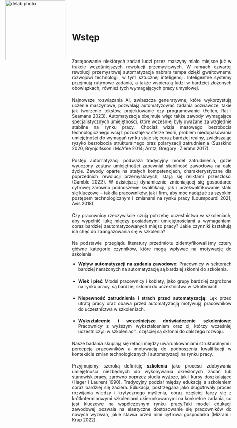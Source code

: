 <div style="position: absolute; top: 0; left: 1.3em; width: 190px; height: 190px; overflow: hidden;">
    <img src="/genai_site/assets/logo2.png" alt="delab photo" style="width: 100%; height: 100%; object-fit: contain; display: block;">
</div>

<h1 style="margin-top: 50px; margin-bottom: 50px;"> <b>Wstęp</b></h1>

<div style="text-align: justify; margin-bottom: 20px;"> Zastępowanie niektórych zadań ludzi przez maszyny miało miejsce już w trakcie wcześniejszych rewolucji przemysłowych. W ramach czwartej rewolucji przemysłowej automatyzacja nabrała tempa dzięki gwałtownemu rozwojowi technologii, w tym sztucznej inteligencji. Inteligentne systemy przejmują rutynowe zadania, a także wspierają ludzi w bardziej złożonych obowiązkach, również tych wymagających pracy umysłowej.
</div>

<div style="text-align: justify; margin-bottom: 20px;"> Najnowsze rozwiązania AI, zwłaszcza generatywne, które wykorzystują uczenie maszynowe, pozwalają automatyzować zadania poznawcze, takie jak tworzenie tekstów, projektowanie czy programowanie (Felten, Raj i Seamans 2023). Automatyzacja obejmuje więc także zawody wymagające specjalistycznych umiejętności, które wcześniej były uważane za względnie stabilne na rynku pracy. Chociaż wizja masowego bezrobocia technologicznego wciąż pozostaje w sferze teorii, problem niedopasowania umiejętności do wymagań rynku staje się coraz bardziej realny, zwiększając ryzyko bezrobocia strukturalnego oraz polaryzacji zatrudnienia (Susskind 2020, Brynjolfsson i McAfee 2014; Arntz, Gregory i Zierahn 2017).
</div>

<div style="text-align: justify; margin-bottom: 20px;"> Postęp automatyzacji podważa tradycyjny model zatrudnienia, gdzie wyuczony zestaw umiejętności zapewniał stabilność zawodową na całe życie. Zawody oparte na stałych kompetencjach, charakterystyczne dla poprzednich rewolucji przemysłowych, stają się reliktami przeszłości (Gamble 2022). W dzisiejszej dynamicznie zmieniającej się gospodarce cyfrowej zarówno podnoszenie kwalifikacji, jak i przekwalifikowanie stało się kluczowe – tak dla pracowników, jak i firm, aby móc nadążać za szybkim postępem technologicznym i zmianami na rynku pracy (Loumpourdi 2021; Avis 2018).
</div>

<div style="text-align: justify; margin-bottom: 20px;"> Czy pracownicy rzeczywiście czują potrzebę uczestnictwa w szkoleniach, aby wypełnić lukę między posiadanymi umiejętnościami a wymaganiami coraz bardziej zautomatyzowanych miejsc pracy? Jakie czynniki kształtują ich chęć do zaangażowania się w szkolenia?
</div>

<div style="text-align: justify; margin-bottom: 10px;">
Na podstawie przeglądu literatury przedmiotu zidentyfikowaliśmy cztery główne kategorie czynników, które mogą wpływać na motywację do szkolenia:
</div>

<ul style="list-style-type: disc; padding-left: 20px;">
  <li style="text-align: justify; margin-bottom: 20px;">
    <b>Wpływ automatyzacji na zadania zawodowe:</b> Pracownicy w sektorach bardziej narażonych na automatyzację są bardziej skłonni do szkolenia.
  </li>
  <li style="text-align: justify; margin-bottom: 20px;">
    <b>Wiek i płeć</b> Młodsi pracownicy i kobiety, jako grupy bardziej zagrożone na rynku pracy, są bardziej skłonni do uczestnictwa w szkoleniach.
  </li>
  <li style="text-align: justify; margin-bottom: 20px;">
    <b>Niepewność zatrudnienia i strach przed automatyzacją:</b> Lęk przed utratą pracy oraz obawa przed automatyzacją motywują pracowników do uczestnictwa w szkoleniach.
  </li>
  <li style="text-align: justify; margin-bottom: 20px;">
    <b>Wykształcenie i wcześniejsze doświadczenie szkoleniowe:</b> Pracownicy z wyższym wykształceniem oraz ci, którzy wcześniej uczestniczyli w szkoleniach, częściej są skłonni do dalszego rozwoju.
  </li>
</ul>

<div style="text-align: justify; margin-bottom: 20px;"> Nasze badania skupiają się relacji między uwarunkowaniami strukturalnymi i percepcją pracowników a motywacją do podnoszenia kwalifikacji w kontekście zmian technologicznych i automatyzacji na rynku pracy.
</div>

<div style="text-align: justify; margin-bottom: 20px;"> Przyjmujemy szeroką definicję <b>szkolenia</b> jako procesu zdobywania umiejętności niezbędnych do wykonywania określonych zadań lub stanowisk pracy, zarówno poprzez studia wyższe, jak i kursy doszkalające (Hager i Laurent 1990). Tradycyjny podział między edukacją a szkoleniem coraz bardziej się zaciera. Edukacja, postrzegana jako długotrwały proces rozwijania wiedzy i krytycznego myślenia, coraz częściej łączy się z krótkoterminowymi szkoleniami ukierunkowanymi na konkretne zadania, co jest kluczowe na współczesnym rynku pracy.Taki model edukacji zawodowej pozwala na elastyczne dostosowanie się pracowników do nowych wyzwań, jakie stawia przed nimi cyfrowa gospodarka (Mizrahi i Krup 2022).
</div>
